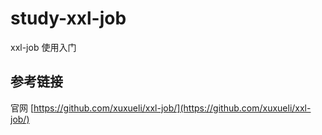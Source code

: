 # study-xxl-job #
xxl-job 使用入门

## 参考链接 ##
官网 [https://github.com/xuxueli/xxl-job/](https://github.com/xuxueli/xxl-job/)


